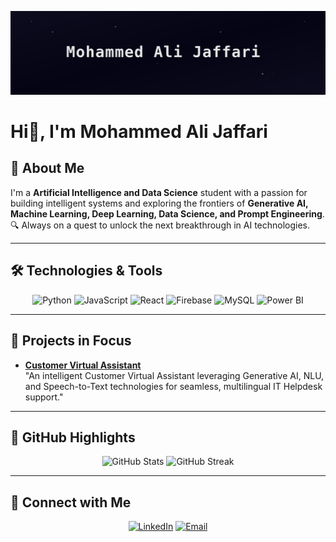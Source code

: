 
![Sci-Fi Banner](https://raw.githubusercontent.com/MAJ-22/MAJ-22/main/banner.svg)
# Hi👾, I'm Mohammed Ali Jaffari



## 🚀 About Me  
I'm a **Artificial Intelligence and Data Science** student with a passion for building intelligent systems and exploring the frontiers of **Generative AI, Machine Learning, Deep Learning, Data Science, and Prompt Engineering**.  
🔍 Always on a quest to unlock the next breakthrough in AI technologies.  

---

## 🛠️ Technologies & Tools  

<div align="center">
  <img src="https://img.icons8.com/color/48/000000/python.png" alt="Python" title="Python" />
  <img src="https://img.icons8.com/color/48/000000/javascript--v1.png" alt="JavaScript" title="JavaScript" />
  <img src="https://img.icons8.com/color/48/000000/react-native.png" alt="React" title="React" />
  <img src="https://img.icons8.com/color/48/000000/firebase.png" alt="Firebase" title="Firebase" />
  <img src="https://img.icons8.com/color/48/000000/mysql-logo.png" alt="MySQL" title="MySQL" />
  <img src="https://img.icons8.com/?size=50&id=3sGOUDo9nJ4k&format=png&color=000000" alt="Power BI" title="Power BI" />
</div>

---
## 🌟 Projects in Focus  

- **[Customer Virtual Assistant](https://github.com/MAJ-22/Customer_Virtual_Assistant)**  
"An intelligent Customer Virtual Assistant leveraging Generative AI, NLU, and Speech-to-Text technologies for seamless, multilingual IT Helpdesk support."  


---


## 🌌 GitHub Highlights  

<div align="center">
  <img src="https://github-readme-stats.vercel.app/api?username=MAJ-22&show_icons=true&theme=tokyonight&hide_border=true" alt="GitHub Stats" />
  <img src="https://streak-stats.demolab.com?user=MAJ-22&theme=tokyonight&hide_border=true" alt="GitHub Streak" />
</div>

---

## 🌌 Connect with Me  

<div align="center">
  <a href="https://www.linkedin.com/in/mohammed-ali-jaffari-440764289/"><img src="https://img.icons8.com/color/48/000000/linkedin.png" alt="LinkedIn" title="LinkedIn" /></a>
  <a href="mailto:mohammedalijaffari2005@gmail.com"><img src="https://img.icons8.com/color/48/000000/gmail-new.png" alt="Email" title="Email" /></a>
</div>

